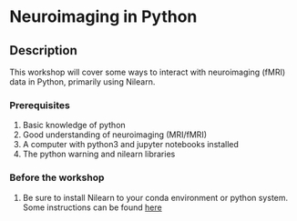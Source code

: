 # Neuroimaging in Python

## Description 

This workshop will cover some ways to interact with neuroimaging (fMRI) data in Python, primarily using Nilearn.

### Prerequisites
1. Basic knowledge of python
2. Good understanding of neuroimaging (MRI/fMRI)
3. A computer with python3 and jupyter notebooks installed
4. The python warning and nilearn libraries

### Before the workshop
1. Be sure to install Nilearn to your conda environment or python system. Some instructions can be found [here](https://nilearn.github.io/introduction.html#installing-nilearn)
